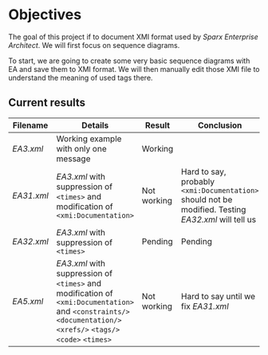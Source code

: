 # Objectives

The goal of this project if to document XMI format used by *Sparx Enterprise Architect*.
We will first focus on sequence diagrams.

To start, we are going to create some very basic sequence diagrams with EA and save them to XMI format. We will then manually edit those XMI file to understand the meaning of used tags there.

## Current results

| Filename | Details | Result | Conclusion |
| -------- | ------- | ------ | ---------- | 
| *EA3.xml* | Working example with only one message | Working | 
| *EA31.xml* | *EA3.xml* with suppression of `<times>` and modification of `<xmi:Documentation>` | Not working | Hard to say, probably `<xmi:Documentation>` should not be modified. Testing *EA32.xml* will tell us |
| *EA32.xml* | *EA3.xml* with suppression of `<times>` | Pending | Pending |
| *EA5.xml* | *EA3.xml* with suppression of `<times>` and modification of `<xmi:Documentation>` and `<constraints/>` `<documentation/>` `<xrefs/>` `<tags/>` `<code>` `<times>` | Not working | Hard to say until we fix *EA31.xml* |
